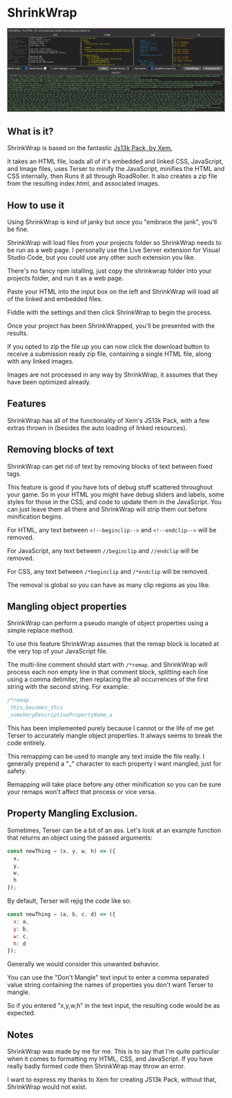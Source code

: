 
# ShrinkWrap

![alt text](image.png)

## What is it?

ShrinkWrap is based on the fantastic [Js13k Pack, by Xem.](https://github.com/xem/js13k-pack)

It takes an HTML file, loads all of it's embedded and linked CSS, JavaScript, and Image files, uses Terser to minify the JavaScript, minifies the HTML and CSS internally, then Runs it all through RoadRoller. It also creates a zip file from the resulting index.html, and associated images.

## How to use it

Using ShrinkWrap is kind of janky but once you "embrace the jank", you'll be fine.

ShrinkWrap will load files from your projects folder so ShrinkWrap needs to be run as a web page. I personally use the Live Server extension for Visual Studio Code, but you could use any other such extension you like.

There's no fancy npm istalling, just copy the shrinkwrap folder into your projects folder, and run it as a web page.

Paste your HTML into the input box on the left and ShrinkWrap will load all of the linked and embedded files.

Fiddle with the settings and then click ShrinkWrap to begin the process.

Once your project has been ShrinkWrapped, you'll be presented with the results.

If you opted to zip the file up you can now click the download button to receive a submission ready zip file, containing a single HTML file, along with any linked images.

Images are not processed in any way by ShrinkWrap, it assumes that they have been optimized already.

## Features

ShrinkWrap has all of the functionality of Xem's JS13k Pack, with a few extras thrown in (besides the auto loading of linked resources).

## Removing blocks of text

ShrinkWrap can get rid of text by removing blocks of text between fixed tags.

This feature is good if you have lots of debug stuff scattered throughout your game. So in your HTML you might have debug sliders and labels, some styles for those in the CSS, and code to update them in the JavaScript. You can just leave them all there and ShrinkWrap will strip them out before minification begins.

For HTML, any text between `<!--beginclip-->` and `<!--endclip-->` will be removed.

For JavaScript, any text between `//beginclip` and `//endclip` will be removed.

For CSS, any text between `/*beginclip` and `/*endclip` will be removed.

The removal is global so you can have as many clip regions as you like.

## Mangling object properties

ShrinkWrap can perform a pseudo mangle of object properties using a simple replace method.

To use this feature ShrinkWrap assumes that the remap block is located at the very top of your JavaScript file.

The multi-line comment should start with `/*remap`. and ShrinkWrap will process each non empty line in that comment block, splitting each line using a comma delimiter, then replacing the all occurrences of the first string with the second string. For example:

```javascript
/*remap
_this,becomes_this
_someVeryDescriptivePropertyName,a
```

This has been implemented purely because I cannot or the life of me get Terser to accurately mangle object properties. It always seems to break the code entirely.

This remapping can be used to mangle any text inside the file really. I generally prepend a "_" character to each property I want mangled, just for safety.

Remapping will take place before any other minification so you can be sure your remaps won't affect that process or vice versa.

## Property Mangling Exclusion.

Sometimes, Terser can be a bit of an ass. Let's look at an example function that returns an object using the passed arguments:

```javascript
const newThing = (x, y, w, h) => ({
  x,
  y,
  w,
  h
});
```

By default, Terser will rejig the code like so:

```javascript
const newThing = (a, b, c, d) => ({
  x: a,
  y: b,
  w: c,
  h: d
});
```

Generally we would consider this unwanted behavior.

You can use the "Don't Mangle" text input to enter a comma separated value string containing the names of properties you don't want Terser to mangle.

So if you entered "x,y,w,h" in the text input, the resulting code would be as expected.

## Notes

ShrinkWrap was made by me for me. This is to say that I'm quite particular when it comes to formatting my HTML, CSS, and JavaScript. If you have really badly formed code then ShrinkWrap may throw an error.

I want to express my thanks to Xem for creating JS13k Pack, without that, ShrinkWrap would not exist.
